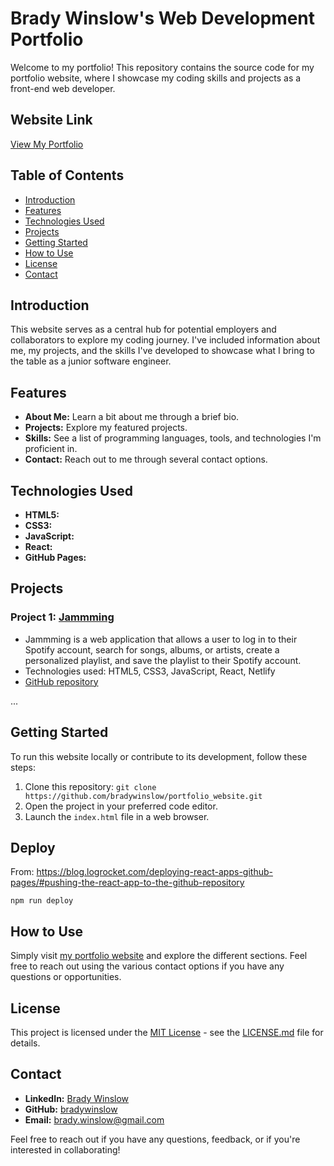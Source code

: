 # Brady Winslow's Web Development Portfolio

Welcome to my portfolio! This repository contains the source code for my portfolio website, where I showcase my coding skills and projects as a front-end web developer.

## Website Link
[View My Portfolio](https://bradywinslow.com)

## Table of Contents
- [Introduction](#introduction)
- [Features](#features)
- [Technologies Used](#technologies-used)
- [Projects](#projects)
- [Getting Started](#getting-started)
- [How to Use](#how-to-use)
- [License](#license)
- [Contact](#contact)

## Introduction
This website serves as a central hub for potential employers and collaborators to explore my coding journey. I've included information about me, my projects, and the skills I've developed to showcase what I bring to the table as a junior software engineer.

## Features
- **About Me:** Learn a bit about me through a brief bio.
- **Projects:** Explore my featured projects.
- **Skills:** See a list of programming languages, tools, and technologies I'm proficient in.
- **Contact:** Reach out to me through several contact options.

## Technologies Used
- **HTML5:**
- **CSS3:**
- **JavaScript:**
- **React:**
- **GitHub Pages:**

## Projects
### Project 1: [Jammming](https://curious-salamander-cadf27.netlify.app/)
- Jammming is a web application that allows a user to log in to their Spotify account, search for songs, albums, or artists, create a personalized playlist, and save the playlist to their Spotify account.
- Technologies used: HTML5, CSS3, JavaScript, React, Netlify
- [GitHub repository](https://github.com/bradywinslow/jammming)

...

## Getting Started
To run this website locally or contribute to its development, follow these steps:

1. Clone this repository: `git clone https://github.com/bradywinslow/portfolio_website.git`
2. Open the project in your preferred code editor.
3. Launch the `index.html` file in a web browser.

## Deploy
From: https://blog.logrocket.com/deploying-react-apps-github-pages/#pushing-the-react-app-to-the-github-repository
```
npm run deploy
```

## How to Use
Simply visit [my portfolio website](https://bradywinslow.com) and explore the different sections. Feel free to reach out using the various contact options if you have any questions or opportunities.

## License
This project is licensed under the [MIT License](LICENSE.md) - see the [LICENSE.md](LICENSE.md) file for details.

## Contact
- **LinkedIn:** [Brady Winslow](https://www.linkedin.com/in/bradywinslow/)
- **GitHub:** [bradywinslow](https://github.com/bradywinslow)
- **Email:** brady.winslow@gmail.com

Feel free to reach out if you have any questions, feedback, or if you're interested in collaborating!
